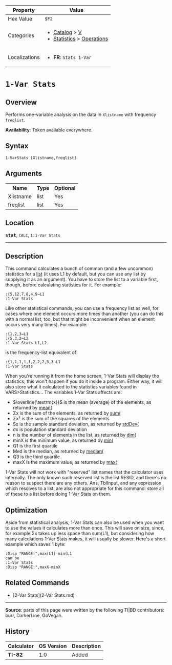 | Property      | Value |
|---------------|-------|
| Hex Value     | `$F2`|
| Categories    | <ul><li>[Catalog](<../categories/Catalog.md>) > [V](<../categories/Catalog.md#V>)</li><li>[Statistics](<../categories/Statistics.md>) > [Operations](<../categories/Statistics.md#Operations>)</li></ul> |
| Localizations | <ul><li><b>FR</b>: `Stats 1-Var `</li></ul> |

# `1-Var Stats `

## Overview
Performs one-variable analysis on the data in `Xlistname` with frequency `freqlist`.


<b>Availability</b>: Token available everywhere.

## Syntax
`1-VarStats [Xlistname,freqlist]`

## Arguments
<table>
<tr><th>Name</th><th>Type</th><th>Optional</th></tr>

<tr><td>Xlistname</td><td>list</td><td>Yes</td></tr>

<tr><td>freqlist</td><td>list</td><td>Yes</td></tr>

</table>

## Location
<tt><kbd><b>stat</b></kbd></tt>, `CALC`, `1:1-Var Stats`
<hr>

## Description

This command calculates a bunch of common (and a few uncommon) statistics for a [list](lists) (it uses L1 by default, but you can use any list by supplying it as an argument). You have to store the list to a variable first, though, before calculating statistics for it. For example:

```ti-basic
:{5,12,7,8,4,9→L1
:1-Var Stats
```

Like other statistical commands, you can use a frequency list as well, for cases where one element occurs more times than another (you can do this with a normal list, too, but that might be inconvenient when an element occurs very many times). For example:

```ti-basic
:{1,2,3→L1
:{5,3,2→L2
:1-Var Stats L1,L2
```

  
is the frequency-list equivalent of:

```ti-basic
:{1,1,1,1,1,2,2,2,3,3→L1
:1-Var Stats
```

When you're running it from the home screen, 1-Var Stats will display the statistics; this won't happen if you do it inside a program. Either way, it will also store what it calculated to the statistics variables found in VARS>Statistics… The variables 1-Var Stats affects are:

*   $\overline{\textrm{x}}$ is the mean (average) of the elements, as returned by [mean(](mean\(.md)
*   Σx is the sum of the elements, as returned by [sum(](sum\(.md)
*   Σx² is the sum of the squares of the elements
*   Sx is the sample standard deviation, as returned by [stdDev(](stdDev\(.md)
*   σx is population standard deviation
*   n is the number of elements in the list, as returned by [dim(](dim\(.md)
*   minX is the minimum value, as returned by [min(](min\(.md)
*   Q1 is the first quartile
*   Med is the median, as returned by [median(](median\(.md)
*   Q3 is the third quartile
*   maxX is the maximum value, as returned by [max(](max\(.md)

1-Var Stats will not work with "reserved" list names that the calculator uses internally. The only known such reserved list is the list RESID, and there's no reason to suspect there are any others. Ans, TblInput, and any expression which resolves to a list, are also not appropriate for this command: store all of these to a list before doing 1-Var Stats on them.

## Optimization

Aside from statistical analysis, 1-Var Stats can also be used when you want to use the values it calculates more than once. This will save on size, since, for example Σx takes up less space than sum(L1), but considering how many calculations 1-Var Stats makes, it will usually be slower. Here's a short example which saves 1 byte:

```ti-basic
:Disp "RANGE:",max(L1)-min(L1
can be
:1-Var Stats
:Disp "RANGE:",maxX-minX
```

## Related Commands

*   [2-Var Stats](2-Var Stats.md)

* * *

**Source**: parts of this page were written by the following TI|BD contributors: burr, DarkerLine, GoVegan.

## History
| Calculator | OS Version | Description |
|------------|------------|-------------|
| <b>TI-82</b> | 1.0 | Added |


